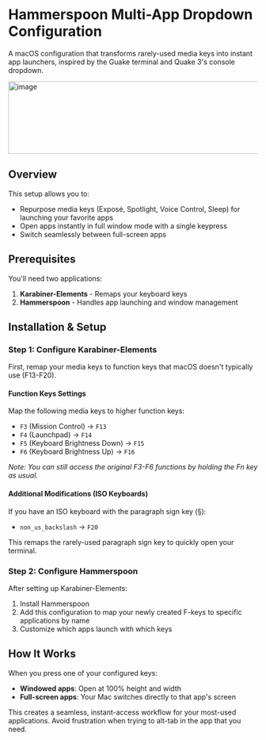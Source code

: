 # Hammerspoon Multi-App Dropdown Configuration

A macOS configuration that transforms rarely-used media keys into instant app launchers, inspired by the Guake terminal and Quake 3's console dropdown.

<img width="578" height="146" alt="image" src="https://github.com/user-attachments/assets/2218eb3e-0120-4c92-ae4f-3f42a5bac730" />

## Overview

This setup allows you to:
- Repurpose media keys (Exposé, Spotlight, Voice Control, Sleep) for launching your favorite apps
- Open apps instantly in full window mode with a single keypress
- Switch seamlessly between full-screen apps

## Prerequisites

You'll need two applications:
1. **Karabiner-Elements** - Remaps your keyboard keys
2. **Hammerspoon** - Handles app launching and window management

## Installation & Setup

### Step 1: Configure Karabiner-Elements

First, remap your media keys to function keys that macOS doesn't typically use (F13-F20).

#### Function Keys Settings
Map the following media keys to higher function keys:
- `F3` (Mission Control) → `F13`
- `F4` (Launchpad) → `F14`
- `F5` (Keyboard Brightness Down) → `F15`
- `F6` (Keyboard Brightness Up) → `F16`

*Note: You can still access the original F3-F6 functions by holding the Fn key as usual.*

#### Additional Modifications (ISO Keyboards)
If you have an ISO keyboard with the paragraph sign key (§):
- `non_us_backslash` → `F20`

This remaps the rarely-used paragraph sign key to quickly open your terminal.

### Step 2: Configure Hammerspoon

After setting up Karabiner-Elements:
1. Install Hammerspoon
2. Add this configuration to map your newly created F-keys to specific applications by name
3. Customize which apps launch with which keys

## How It Works

When you press one of your configured keys:
- **Windowed apps**: Open at 100% height and width
- **Full-screen apps**: Your Mac switches directly to that app's screen

This creates a seamless, instant-access workflow for your most-used applications.
Avoid frustration when trying to alt-tab in the app that you need.
